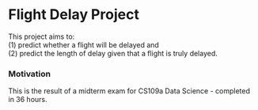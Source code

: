 # Flight Delay Project
This project aims to: <br>
   (1)  predict whether a flight will be delayed and <br>
   (2)  predict the length of delay given that a flight is truly delayed.
### Motivation
This is the result of a midterm exam for CS109a Data Science - completed in 36 hours.
